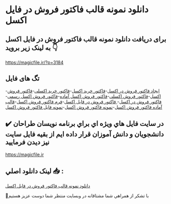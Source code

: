 # دانلود نمونه قالب فاکتور فروش در فایل اکسل

## برای دریافت دانلود نمونه قالب فاکتور فروش در فایل اکسل به لینک زیر بروید 👇

https://magicfile.ir/?p=3184

## تگ های فایل

-[ایجاد فاکتور فروش در اکسل](https://magicfile.ir/product/%d9%86%d9%85%d9%88%d9%86%d9%87%d9%82%d8%a7%d9%84%d8%a8-%d9%81%d8%a7%da%a9%d8%aa%d9%88%d8%b1-%d9%81%d8%b1%d9%88%d8%b4-%d8%af%d8%b1-%d9%81%d8%a7%db%8c%d9%84-%d8%a7%da%a9%d8%b3%d9%84/)-[فاکتور خرید اکسل](https://magicfile.ir/product/%d9%86%d9%85%d9%88%d9%86%d9%87%d9%82%d8%a7%d9%84%d8%a8-%d9%81%d8%a7%da%a9%d8%aa%d9%88%d8%b1-%d9%81%d8%b1%d9%88%d8%b4-%d8%af%d8%b1-%d9%81%d8%a7%db%8c%d9%84-%d8%a7%da%a9%d8%b3%d9%84/)-[فاکتور خرید اکسلی](https://magicfile.ir/product/%d9%86%d9%85%d9%88%d9%86%d9%87%d9%82%d8%a7%d9%84%d8%a8-%d9%81%d8%a7%da%a9%d8%aa%d9%88%d8%b1-%d9%81%d8%b1%d9%88%d8%b4-%d8%af%d8%b1-%d9%81%d8%a7%db%8c%d9%84-%d8%a7%da%a9%d8%b3%d9%84/)-[فاکتور فروش اکسل](https://magicfile.ir/product/%d9%86%d9%85%d9%88%d9%86%d9%87%d9%82%d8%a7%d9%84%d8%a8-%d9%81%d8%a7%da%a9%d8%aa%d9%88%d8%b1-%d9%81%d8%b1%d9%88%d8%b4-%d8%af%d8%b1-%d9%81%d8%a7%db%8c%d9%84-%d8%a7%da%a9%d8%b3%d9%84/)-[فاکتور فروش اکسلی](https://magicfile.ir/product/%d9%86%d9%85%d9%88%d9%86%d9%87%d9%82%d8%a7%d9%84%d8%a8-%d9%81%d8%a7%da%a9%d8%aa%d9%88%d8%b1-%d9%81%d8%b1%d9%88%d8%b4-%d8%af%d8%b1-%d9%81%d8%a7%db%8c%d9%84-%d8%a7%da%a9%d8%b3%d9%84/)-[فاکتور فروش اکسل آماده](https://magicfile.ir/product/%d9%86%d9%85%d9%88%d9%86%d9%87%d9%82%d8%a7%d9%84%d8%a8-%d9%81%d8%a7%da%a9%d8%aa%d9%88%d8%b1-%d9%81%d8%b1%d9%88%d8%b4-%d8%af%d8%b1-%d9%81%d8%a7%db%8c%d9%84-%d8%a7%da%a9%d8%b3%d9%84/)-[فاکتور فروش اکسل رسمی](https://magicfile.ir/product/%d9%86%d9%85%d9%88%d9%86%d9%87%d9%82%d8%a7%d9%84%d8%a8-%d9%81%d8%a7%da%a9%d8%aa%d9%88%d8%b1-%d9%81%d8%b1%d9%88%d8%b4-%d8%af%d8%b1-%d9%81%d8%a7%db%8c%d9%84-%d8%a7%da%a9%d8%b3%d9%84/)-[فاکتور فروش در اکسل](https://magicfile.ir/product/%d9%86%d9%85%d9%88%d9%86%d9%87%d9%82%d8%a7%d9%84%d8%a8-%d9%81%d8%a7%da%a9%d8%aa%d9%88%d8%b1-%d9%81%d8%b1%d9%88%d8%b4-%d8%af%d8%b1-%d9%81%d8%a7%db%8c%d9%84-%d8%a7%da%a9%d8%b3%d9%84/)-[ فاکتور فروش در فایل اکسل](https://magicfile.ir/product/%d9%86%d9%85%d9%88%d9%86%d9%87%d9%82%d8%a7%d9%84%d8%a8-%d9%81%d8%a7%da%a9%d8%aa%d9%88%d8%b1-%d9%81%d8%b1%d9%88%d8%b4-%d8%af%d8%b1-%d9%81%d8%a7%db%8c%d9%84-%d8%a7%da%a9%d8%b3%d9%84/)-[فرم فاکتور فروش اکسل](https://magicfile.ir/product/%d9%86%d9%85%d9%88%d9%86%d9%87%d9%82%d8%a7%d9%84%d8%a8-%d9%81%d8%a7%da%a9%d8%aa%d9%88%d8%b1-%d9%81%d8%b1%d9%88%d8%b4-%d8%af%d8%b1-%d9%81%d8%a7%db%8c%d9%84-%d8%a7%da%a9%d8%b3%d9%84/)-[قالب آماده فاکتور فروش اکسل](https://magicfile.ir/product/%d9%86%d9%85%d9%88%d9%86%d9%87%d9%82%d8%a7%d9%84%d8%a8-%d9%81%d8%a7%da%a9%d8%aa%d9%88%d8%b1-%d9%81%d8%b1%d9%88%d8%b4-%d8%af%d8%b1-%d9%81%d8%a7%db%8c%d9%84-%d8%a7%da%a9%d8%b3%d9%84/)-[نمونه فاکتور فروش اکسل](https://magicfile.ir/product/%d9%86%d9%85%d9%88%d9%86%d9%87%d9%82%d8%a7%d9%84%d8%a8-%d9%81%d8%a7%da%a9%d8%aa%d9%88%d8%b1-%d9%81%d8%b1%d9%88%d8%b4-%d8%af%d8%b1-%d9%81%d8%a7%db%8c%d9%84-%d8%a7%da%a9%d8%b3%d9%84/)-[نمونه فایل فاکتور فروش اکسل](https://magicfile.ir/product/%d9%86%d9%85%d9%88%d9%86%d9%87%d9%82%d8%a7%d9%84%d8%a8-%d9%81%d8%a7%da%a9%d8%aa%d9%88%d8%b1-%d9%81%d8%b1%d9%88%d8%b4-%d8%af%d8%b1-%d9%81%d8%a7%db%8c%d9%84-%d8%a7%da%a9%d8%b3%d9%84/)

## ✔️ در سايت فايل هاي ويژه اي براي برنامه نويسان طراحان دانشجويان و دانش آموزان قرار داده ايم از بقيه فايل سايت نيز ديدن فرماييد

https://magicfile.ir


## لينک دانلود اصلي 📥 :

[دانلود نمونه قالب فاکتور فروش در فایل اکسل](https://magicfile.ir/product/%d9%86%d9%85%d9%88%d9%86%d9%87%d9%82%d8%a7%d9%84%d8%a8-%d9%81%d8%a7%da%a9%d8%aa%d9%88%d8%b1-%d9%81%d8%b1%d9%88%d8%b4-%d8%af%d8%b1-%d9%81%d8%a7%db%8c%d9%84-%d8%a7%da%a9%d8%b3%d9%84/) 


🙏با تشکر از همراهي شما مشتاقانه در وبسایت منتظر شما دوست عزیز هستیم

